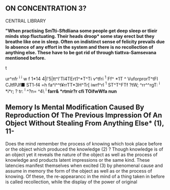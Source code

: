 ## **ON CONCENTRATION** 3?

CENTRAL LIBRARY

**"When practising SmTti-Sftdliana some people get deep sleep or tlieir minds stop fluctuating. Their heads droop\* some stay erect but they breathe like one in sleep. Often on indistinct sense of felicity prevails due lo absence of any effort in the system and there is no recollection of anything else. These have to be got rid of through tiattva-Samsevana mentioned before.**

t

ur^nfr <sup>i</sup> <sup>i</sup> w f 1\*14 4|l'5|tt^l'Tl4TErt1^\*T^Ti v^tfri <sup>1</sup> Ff^ \*1T ^ VuforprorT^tFI CJtfPJf■ ST1-f4 =h fa^l^^t¥rrTT\*3H^Tr[ iwrf^rl <sup>1</sup> ST^T^FTf ?tW; ^rr^^rgT: <sup>i</sup> \*i\*r; ? tr: <sup>l</sup> ^?n= ^4\ <sup>i</sup> **farr& \*rtmir?r cfi TOifwWfa nun**

## **Memory Is Mental Modification Caused By Reproduction Of The Previous Impression Of An Object Without Stealing From Anything Else\* (1), 11-**

Does the mind remember the process of knowing which took place before or the object which produced the knowledge (2) ? Though knowledge is of an object yet it reveals the nature of the object as well as the process of knowledge and products latent impressions or the same kind. These latencies manifest themselves when excited (3) by phenomenal cause and assume in memory the form of the object as well as or the process of knowing. Of these, the re-appearancc in the mind of a thing taken in before is called recollection, while the display of the power of original